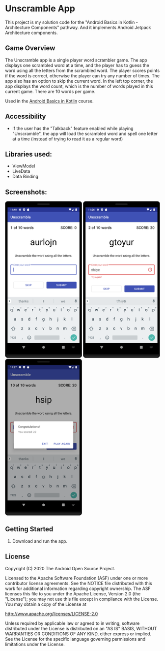 Unscramble App
===================================

This project is my solution code for the "Android Basics in Kotlin - Architecture Components" 
pathway. And it implements Android Jetpack Architecture components.

Game Overview
-------------

The Unscramble app is a single player word scrambler game. The app displays one scrambled word at 
a time, and the player has to guess the word using all the letters from the scrambled word. The 
player scores points if the word is correct, otherwise the player can try any number of times. The 
app also has an option to skip the current word. In the left top corner, the app displays the 
word count, which is the number of words played in this current game. There are 10 words per game.

Used in the [Android Basics in Kotlin](https://developer.android.com/courses/pathways/android-basics-kotlin-unit-3-pathway-3) course.


Accessibility 
-------------

* If the user has the "Talkback" feature enabled while playing "Unscramble", the app will load 
  the scrambled word and spell one letter at a time (instead of trying to read it as a regular word)
  
Libraries used:
---------------

- ViewModel
- LiveData
- Data Binding

Screenshots:
------------
<img src="images/unscramble_1.png" width="250" /> <img src="images/unscramble_2.png" width="250" /> <img src="images/unscramble_3.png" width="250" />

Getting Started
---------------

1. Download and run the app.

License
-------

Copyright (C) 2020 The Android Open Source Project.

Licensed to the Apache Software Foundation (ASF) under one or more contributor
license agreements.  See the NOTICE file distributed with this work for
additional information regarding copyright ownership.  The ASF licenses this
file to you under the Apache License, Version 2.0 (the "License"); you may not
use this file except in compliance with the License.  You may obtain a copy of
the License at

  http://www.apache.org/licenses/LICENSE-2.0

Unless required by applicable law or agreed to in writing, software
distributed under the License is distributed on an "AS IS" BASIS, WITHOUT
WARRANTIES OR CONDITIONS OF ANY KIND, either express or implied.  See the
License for the specific language governing permissions and limitations under
the License.


